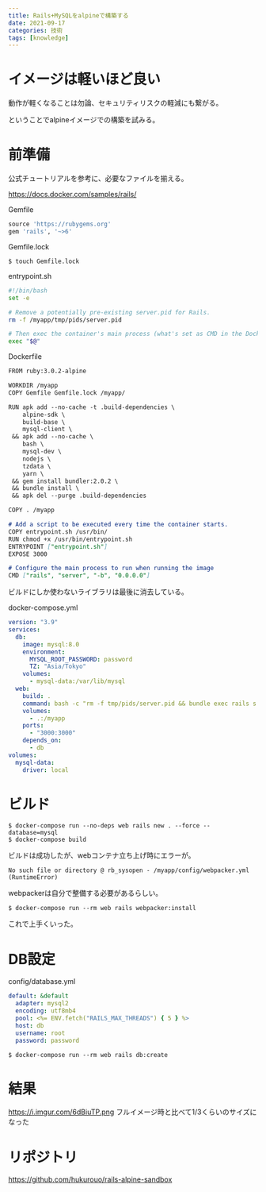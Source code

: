 ```yaml
---
title: Rails+MySQLをalpineで構築する
date: 2021-09-17
categories: 技術
tags: [knowledge]
---
```


# イメージは軽いほど良い

動作が軽くなることは勿論、セキュリティリスクの軽減にも繋がる。

ということでalpineイメージでの構築を試みる。

# 前準備

公式チュートリアルを参考に、必要なファイルを揃える。

https://docs.docker.com/samples/rails/

Gemfile
~~~ruby
source 'https://rubygems.org'
gem 'rails', '~>6'
~~~

Gemfile.lock
~~~
$ touch Gemfile.lock
~~~

entrypoint.sh
~~~bash
#!/bin/bash
set -e

# Remove a potentially pre-existing server.pid for Rails.
rm -f /myapp/tmp/pids/server.pid

# Then exec the container's main process (what's set as CMD in the Dockerfile).
exec "$@"
~~~

Dockerfile
~~~md
FROM ruby:3.0.2-alpine

WORKDIR /myapp
COPY Gemfile Gemfile.lock /myapp/

RUN apk add --no-cache -t .build-dependencies \
    alpine-sdk \
    build-base \
    mysql-client \
 && apk add --no-cache \ 
    bash \
    mysql-dev \
    nodejs \
    tzdata \
    yarn \
 && gem install bundler:2.0.2 \
 && bundle install \
 && apk del --purge .build-dependencies

COPY . /myapp

# Add a script to be executed every time the container starts.
COPY entrypoint.sh /usr/bin/
RUN chmod +x /usr/bin/entrypoint.sh
ENTRYPOINT ["entrypoint.sh"]
EXPOSE 3000

# Configure the main process to run when running the image
CMD ["rails", "server", "-b", "0.0.0.0"]
~~~

ビルドにしか使わないライブラリは最後に消去している。

docker-compose.yml
~~~yml
version: "3.9"
services:
  db:
    image: mysql:8.0
    environment:
      MYSQL_ROOT_PASSWORD: password
      TZ: "Asia/Tokyo"
    volumes:
      - mysql-data:/var/lib/mysql
  web:
    build: .
    command: bash -c "rm -f tmp/pids/server.pid && bundle exec rails s -p 3000 -b '0.0.0.0'"
    volumes:
      - .:/myapp
    ports:
      - "3000:3000"
    depends_on:
      - db
volumes:
  mysql-data:
    driver: local
~~~

# ビルド

~~~
$ docker-compose run --no-deps web rails new . --force --database=mysql
$ docker-compose build
~~~

ビルドは成功したが、webコンテナ立ち上げ時にエラーが。

~~~
No such file or directory @ rb_sysopen - /myapp/config/webpacker.yml (RuntimeError)
~~~

webpackerは自分で整備する必要があるらしい。

~~~
$ docker-compose run --rm web rails webpacker:install
~~~

これで上手くいった。

# DB設定

config/database.yml
~~~yml
default: &default
  adapter: mysql2
  encoding: utf8mb4
  pool: <%= ENV.fetch("RAILS_MAX_THREADS") { 5 } %>
  host: db
  username: root
  password: password
~~~

~~~
$ docker-compose run --rm web rails db:create
~~~

# 結果

https://i.imgur.com/6dBiuTP.png
フルイメージ時と比べて1/3くらいのサイズになった

# リポジトリ

https://github.com/hukurouo/rails-alpine-sandbox